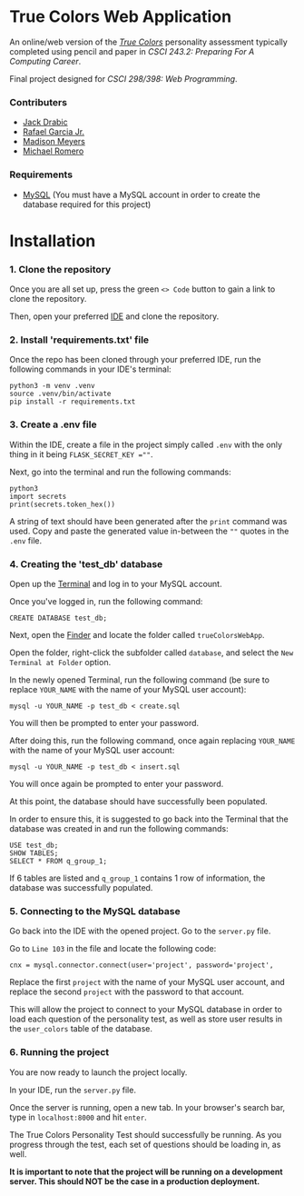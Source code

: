 # True Colors Web Application
An online/web version of the _[True Colors](https://www.truecolorsintl.com/about)_ personality assessment typically completed using pencil and paper in _CSCI 243.2: Preparing For A Computing Career_.

Final project designed for _CSCI 298/398: Web Programming_.

### Contributers
- [Jack Drabic](https://github.com/JackJack7890)
- [Rafael Garcia Jr.](https://github.com/RGJ-713)
- [Madison Meyers](https://github.com/20madi)
- [Michael Romero](https://github.com/MichaelRomero1)

### Requirements
- [MySQL](https://dev.mysql.com/doc/refman/8.2/en/macos-installation-pkg.html) (You must have a MySQL account in order to create the database required for this project)

# Installation

### 1. Clone the repository

Once you are all set up, press the green `<> Code` button to gain a link to clone the repository.

Then, open your preferred [IDE](https://aws.amazon.com/what-is/ide/) and clone the repository.

### 2. Install 'requirements.txt' file

Once the repo has been cloned through your preferred IDE, run the following commands in your IDE's terminal:

```
python3 -m venv .venv
source .venv/bin/activate
pip install -r requirements.txt
```

### 3. Create a .env file

Within the IDE, create a file in the project simply called `.env` with the only thing in it being `FLASK_SECRET_KEY =""`.

Next, go into the terminal and run the following commands:

```
python3
import secrets
print(secrets.token_hex())
```

A string of text should have been generated after the `print` command was used. Copy and paste the generated value in-between the `""` quotes in the `.env` file.

### 4. Creating the 'test_db' database

Open up the [Terminal](https://support.apple.com/guide/terminal/welcome/mac) and log in to your MySQL account.

Once you've logged in, run the following command:

```
CREATE DATABASE test_db;
```

Next, open the [Finder](https://support.apple.com/guide/mac-help/organize-your-files-in-the-finder-mchlp2605/mac) and locate the folder called `trueColorsWebApp`.

Open the folder, right-click the subfolder called `database`, and select the `New Terminal at Folder` option.

In the newly opened Terminal, run the following command (be sure to replace `YOUR_NAME` with the name of your MySQL user account):

```
mysql -u YOUR_NAME -p test_db < create.sql
```

You will then be prompted to enter your password.

After doing this, run the following command, once again replacing `YOUR_NAME` with the name of your MySQL user account:

```
mysql -u YOUR_NAME -p test_db < insert.sql
```

You will once again be prompted to enter your password.

At this point, the database should have successfully been populated.

In order to ensure this, it is suggested to go back into the Terminal that the database was created in and run the following commands:

```
USE test_db;
SHOW TABLES;
SELECT * FROM q_group_1;
```

If 6 tables are listed and `q_group_1` contains 1 row of information, the database was successfully populated.

### 5. Connecting to the MySQL database

Go back into the IDE with the opened project. Go to the `server.py` file.

Go to `Line 103` in the file and locate the following code:

```
cnx = mysql.connector.connect(user='project', password='project',
```

Replace the first `project` with the name of your MySQL user account, and replace the second `project` with the password to that account.

This will allow the project to connect to your MySQL database in order to load each question of the personality test, as well as store user results in the `user_colors` table of the database.

### 6. Running the project

You are now ready to launch the project locally.

In your IDE, run the `server.py` file.

Once the server is running, open a new tab. In your browser's search bar, type in `localhost:8000` and hit `enter`.

The True Colors Personality Test should successfully be running. As you progress through the test, each set of questions should be loading in, as well.

**It is important to note that the project will be running on a development server. This should NOT be the case in a production deployment.**

